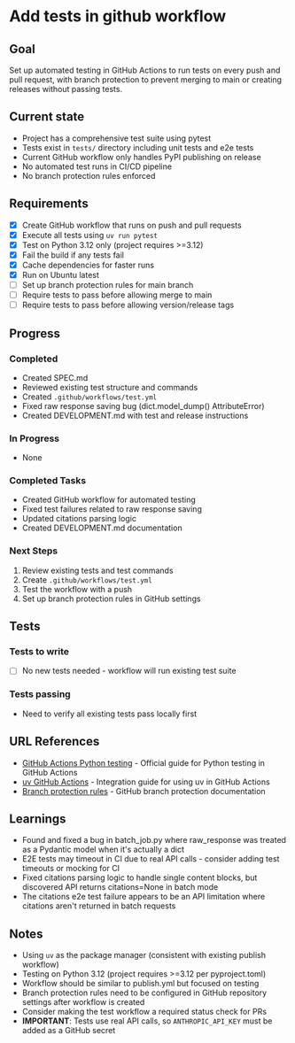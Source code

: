 # Add tests in github workflow

## Goal
Set up automated testing in GitHub Actions to run tests on every push and pull request, with branch protection to prevent merging to main or creating releases without passing tests.

## Current state
- Project has a comprehensive test suite using pytest
- Tests exist in `tests/` directory including unit tests and e2e tests
- Current GitHub workflow only handles PyPI publishing on release
- No automated test runs in CI/CD pipeline
- No branch protection rules enforced

## Requirements
- [x] Create GitHub workflow that runs on push and pull requests
- [x] Execute all tests using `uv run pytest`
- [x] Test on Python 3.12 only (project requires >=3.12)
- [x] Fail the build if any tests fail
- [x] Cache dependencies for faster runs
- [x] Run on Ubuntu latest
- [ ] Set up branch protection rules for main branch
- [ ] Require tests to pass before allowing merge to main
- [ ] Require tests to pass before allowing version/release tags

## Progress
### Completed
- Created SPEC.md
- Reviewed existing test structure and commands
- Created `.github/workflows/test.yml`
- Fixed raw response saving bug (dict.model_dump() AttributeError)
- Created DEVELOPMENT.md with test and release instructions

### In Progress
- None

### Completed Tasks
- Created GitHub workflow for automated testing
- Fixed test failures related to raw response saving
- Updated citations parsing logic
- Created DEVELOPMENT.md documentation

### Next Steps
1. Review existing tests and test commands
2. Create `.github/workflows/test.yml`
3. Test the workflow with a push
4. Set up branch protection rules in GitHub settings

## Tests
### Tests to write
- [ ] No new tests needed - workflow will run existing test suite

### Tests passing
- Need to verify all existing tests pass locally first

## URL References
- [GitHub Actions Python testing](https://docs.github.com/en/actions/automating-builds-and-tests/building-and-testing-python) - Official guide for Python testing in GitHub Actions
- [uv GitHub Actions](https://docs.astral.sh/uv/guides/integration/github/) - Integration guide for using uv in GitHub Actions
- [Branch protection rules](https://docs.github.com/en/repositories/configuring-branches-and-merges-in-your-repository/managing-protected-branches/about-protected-branches) - GitHub branch protection documentation

## Learnings
- Found and fixed a bug in batch_job.py where raw_response was treated as a Pydantic model when it's actually a dict
- E2E tests may timeout in CI due to real API calls - consider adding test timeouts or mocking for CI
- Fixed citations parsing logic to handle single content blocks, but discovered API returns citations=None in batch mode
- The citations e2e test failure appears to be an API limitation where citations aren't returned in batch requests

## Notes
- Using `uv` as the package manager (consistent with existing publish workflow)
- Testing on Python 3.12 (project requires >=3.12 per pyproject.toml)
- Workflow should be similar to publish.yml but focused on testing
- Branch protection rules need to be configured in GitHub repository settings after workflow is created
- Consider making the test workflow a required status check for PRs
- **IMPORTANT**: Tests use real API calls, so `ANTHROPIC_API_KEY` must be added as a GitHub secret
